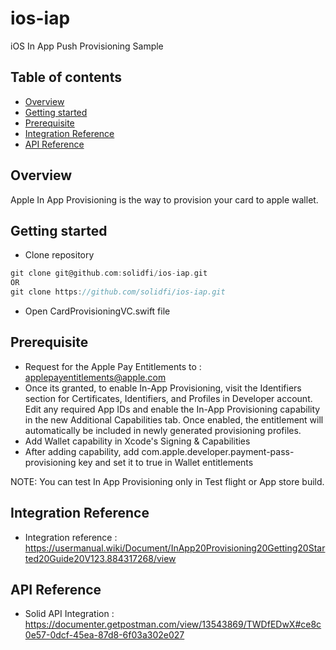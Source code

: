 # ios-iap
iOS In App Push Provisioning Sample

## Table of contents
- [Overview](#overview)
- [Getting started](#getting-started)
- [Prerequisite](#prerequisite)
- [Integration Reference](#integration-reference)
- [API Reference](#api-reference)


## Overview
Apple In App Provisioning is the way to provision your card to apple wallet.


## Getting started
- Clone repository
```groovy
git clone git@github.com:solidfi/ios-iap.git
OR
git clone https://github.com/solidfi/ios-iap.git
```
- Open CardProvisioningVC.swift file


## Prerequisite
- Request for the Apple Pay Entitlements to : applepayentitlements@apple.com
- Once its granted, to enable In-App Provisioning, visit the Identifiers section for Certificates, Identifiers, and Profiles in Developer account. Edit any required App IDs and enable the In-App Provisioning capability in the new Additional Capabilities tab. Once enabled, the entitlement will automatically be included in newly generated provisioning profiles.
- Add Wallet capability in Xcode's Signing & Capabilities  
- After adding capability, add com.apple.developer.payment-pass-provisioning key and set it to true in Wallet entitlements

NOTE: You can test In App Provisioning only in Test flight or App store build. 


## Integration Reference
- Integration reference : https://usermanual.wiki/Document/InApp20Provisioning20Getting20Started20Guide20V123.884317268/view


## API Reference
- Solid API Integration : https://documenter.getpostman.com/view/13543869/TWDfEDwX#ce8c0e57-0dcf-45ea-87d8-6f03a302e027
